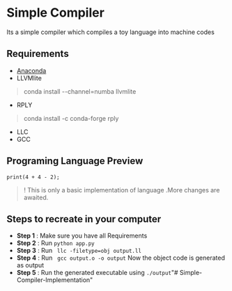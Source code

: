 # Simple Compiler
Its a simple compiler which compiles a toy language into machine codes
## Requirements
* [Anaconda](https://www.anaconda.com/products/individual#Downloads)
* LLVMlite
> conda install --channel=numba llvmlite
* RPLY
> conda install -c conda-forge rply
* LLC
* GCC

## Programing Language Preview
```
print(4 + 4 - 2);
```
>! This is only  a basic implementation of language .More changes are awaited.

## Steps to recreate in your computer

* **Step 1** : Make sure you have all Requirements
* **Step 2** : Run ``` python app.py ```
* **Step 3** : Run ``` llc -filetype=obj output.ll```
* **Step 4** : Run ``` gcc output.o -o output```
Now the object code is generated as output
* **Step 5** : Run the generated executable using ```./output```"# Simple-Compiler-Implementation" 
